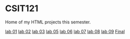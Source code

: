 # CSIT121
Home of my HTML projects this semester. 

<a href="lab01/aboutme.html" target="_blank">lab 01</a>
<a href="lab02/index.html" target="_blank">lab 02</a>
<a href="lab03/index.html" target="_blank">lab 03</a> 
<a href="lab05/index.html" target="_blank">lab 05</a> 
<a href="lab06/index.html" target="_blank">lab 06</a> 
<a href="lab07/tierlist.html" target="_blank">lab 07</a> 
<a href="lab08/image1.html" target="_blank">lab 08</a> 
<a href="lab09/index.html" target="_blank">lab 09</a> 
<a href="final/index.html" target="_blank">Final</a> 

